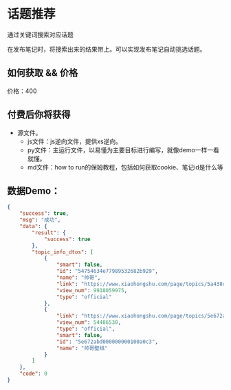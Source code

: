 # 话题推荐

通过关键词搜索对应话题

在发布笔记时，将搜索出来的结果带上。可以实现发布笔记自动挑选话题。


## 如何获取 && 价格

价格：400

## 付费后你将获得
  - 源文件。
    - js文件：js逆向文件，提供xs逆向。
    - py文件：主运行文件，以易懂为主要目标进行编写，就像demo一样一看就懂。
    - md文件：how to run的保姆教程，包括如何获取cookie、笔记id是什么等



## 数据Demo：

```json
{
    "success": true,
    "msg": "成功",
    "data": {
        "result": {
            "success": true
        },
        "topic_info_dtos": [
            {
                "smart": false,
                "id": "54754634e77989532682b929",
                "name": "帅哥",
                "link": "https://www.xiaohongshu.com/page/topics/5a438d9e80008606617209b9?naviHidden=yes",
                "view_num": 9918059975,
                "type": "official"
            },
            {
                "link": "https://www.xiaohongshu.com/page/topics/5e672abdda25eb00013952ca?naviHidden=yes",
                "view_num": 54486530,
                "type": "official",
                "smart": false,
                "id": "5e672abd000000000100a0c3",
                "name": "帅哥壁纸"
            }
        ]
    },
    "code": 0
}
```
